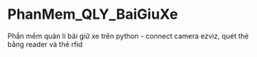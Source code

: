 # PhanMem_QLY_BaiGiuXe
Phần mềm quản lí bãi giữ xe trên python - connect camera ezviz, quét thẻ bằng reader và thẻ rfid

